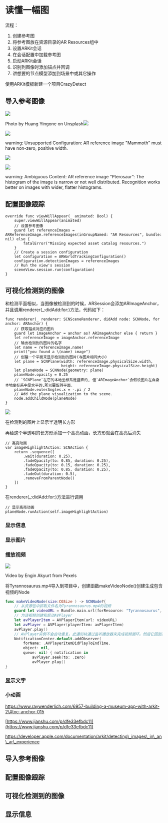 # 读懂一幅图

流程：

1. 创建参考图
2. 将参考图放在资源目录的AR Resources组中
3. 设置ARKit会话
4. 在会话配置中加载参考图
5. 启动ARKit会话
6. 识别到图像时添加锚点并回调
7. 讲想要的节点模型添加到场景中或其它操作

使用ARKit模板新建一个项目CrazyDetect

## 导入参考图像

![](.gitbook/assets/24.jpeg)

Photo by Huang Yingone on Unsplash![](.gitbook/assets/25.png)

![](.gitbook/assets/26.png)

warning: Unsupported Configuration: AR reference image "Mammoth" must have non-zero, positive width.

![](.gitbook/assets/27.png)

![](.gitbook/assets/28.png)

warning: Ambiguous Content: AR reference image “Pterosaur”: The histogram of the image is narrow or not well distributed. Recognition works better on images with wider, flatter histograms.

## 配置图像跟踪

```text
override func viewWillAppear(_ animated: Bool) {
    super.viewWillAppear(animated)
    // 设置参考图像
    guard let referenceImages = ARReferenceImage.referenceImages(inGroupNamed: "AR Resources", bundle: nil) else {
        fatalError("Missing expected asset catalog resources.")
    }
    // Create a session configuration
    let configuration = ARWorldTrackingConfiguration()
    configuration.detectionImages = referenceImages
    // Run the view's session
    sceneView.session.run(configuration)
}
```

## 可视化检测到的图像

和检测平面相似，当图像被检测到的时候，ARSession会添加ARImageAnchor，并且调用renderer\(\_:didAdd:for:\)方法，代码如下：

```text
func renderer(_ renderer: SCNSceneRenderer, didAdd node: SCNNode, for anchor: ARAnchor) {
    // 获取锚点对应的图片
    guard let imageAnchor = anchor as? ARImageAnchor else { return }
    let referenceImage = imageAnchor.referenceImage
    // 输出检测到的图片的名字
    let name = referenceImage.name!
    print("you found a \(name) image")
    // 创建一个平面来显示检测到的图片(与图片相同大小)
    let plane = SCNPlane(width: referenceImage.physicalSize.width,
                         height: referenceImage.physicalSize.height)
    let planeNode = SCNNode(geometry: plane)
    planeNode.opacity = 0.25
    // `SCNPlane`在它的本地坐标系是竖直的, 但`ARImageAnchor`会假设图片在自身本地坐标系中是水平的,所以要旋转平面.
    planeNode.eulerAngles.x = -.pi / 2
    // Add the plane visualization to the scene.
    node.addChildNode(planeNode)
}

```

![](.gitbook/assets/29.png)

在检测到的图片上显示半透明长方形

再给这个半透明的长方形添加一个高亮动画，长方形就会在高亮后消失

```text
// 高亮动画
var imageHighlightAction: SCNAction {
    return .sequence([
        .wait(duration: 0.25),
        .fadeOpacity(to: 0.85, duration: 0.25),
        .fadeOpacity(to: 0.15, duration: 0.25),
        .fadeOpacity(to: 0.85, duration: 0.25),
        .fadeOut(duration: 0.5),
        .removeFromParentNode()
    ])
}
```

在renderer\(\_:didAdd:for:\)方法进行调用

```text
// 显示高亮动画
planeNode.runAction(self.imageHighlightAction)
```

### 显示信息

### 显示图片

### 播放视频

![](.gitbook/assets/30.png)

Video by Engin Akyurt from Pexels

将Tyrannosaurus.mp4导入到项目中，创建函数makeVideoNode\(\)创建生成包含视频的Node

```swift
func makeVideoNode(size:CGSize ) -> SCNNode?{
    // 从资源包中抓取文件名为Tyrannosaurus.mp4的视频
    guard let videoURL = Bundle.main.url(forResource: "Tyrannosaurus", withExtension: "mov") else {return nil}
    // 为该视频创建和启动AVPlayer
    let avPlayerItem = AVPlayerItem(url: videoURL)
    let avPlayer = AVPlayer(playerItem: avPlayerItem)
    avPlayer.play()
    // AVPlayer实例不会自动重复。此通知块通过监听播放器来完成视频循环。然后它回到开头并重新开始。
    NotificationCenter.default.addObserver(
        forName: .AVPlayerItemDidPlayToEndTime,
        object: nil,
        queue: nil) { notification in
            avPlayer.seek(to: .zero)
            avPlayer.play()
}

```

### 显示文字

### 小动画

https://www.raywenderlich.com/6957-building-a-museum-app-with-arkit-2\#toc-anchor-015

[https://www.jianshu.com/p/dfe33efbdc11](https://www.jianshu.com/p/dfe33efbdc11)

https://developer.apple.com/documentation/arkit/detecting\_images\_in\_an\_ar\_experience

## 导入参考图像

## 配置图像跟踪

## 可视化检测到的图像

## 显示信息

